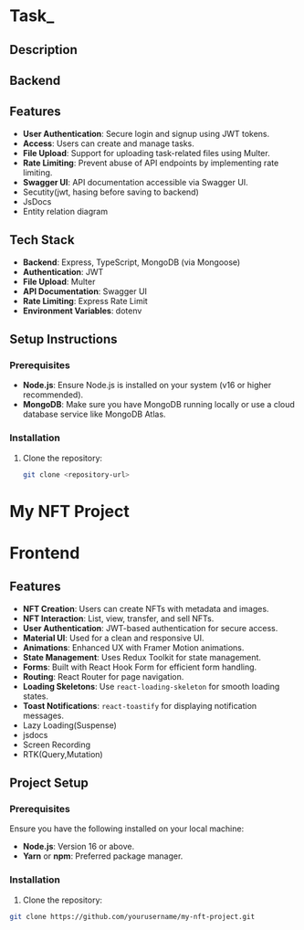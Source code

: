 # Task_

## Description

## Backend

## Features

- **User Authentication**: Secure login and signup using JWT tokens.
- **Access**: Users can create and manage tasks.
- **File Upload**: Support for uploading task-related files using Multer.
- **Rate Limiting**: Prevent abuse of API endpoints by implementing rate limiting.
- **Swagger UI**: API documentation accessible via Swagger UI.
- Secutity(jwt, hasing before saving to backend)
- JsDocs
- Entity relation diagram 
  
## Tech Stack

- **Backend**: Express, TypeScript, MongoDB (via Mongoose)
- **Authentication**: JWT
- **File Upload**: Multer
- **API Documentation**: Swagger UI
- **Rate Limiting**: Express Rate Limit
- **Environment Variables**: dotenv

## Setup Instructions

### Prerequisites

- **Node.js**: Ensure Node.js is installed on your system (v16 or higher recommended).
- **MongoDB**: Make sure you have MongoDB running locally or use a cloud database service like MongoDB Atlas.

### Installation

1. Clone the repository:
   ```bash
   git clone <repository-url>


# My NFT Project

# Frontend 

## Features

- **NFT Creation**: Users can create NFTs with metadata and images.
- **NFT Interaction**: List, view, transfer, and sell NFTs.
- **User Authentication**: JWT-based authentication for secure access.
- **Material UI**: Used for a clean and responsive UI.
- **Animations**: Enhanced UX with Framer Motion animations.
- **State Management**: Uses Redux Toolkit for state management.
- **Forms**: Built with React Hook Form for efficient form handling.
- **Routing**: React Router for page navigation.
- **Loading Skeletons**: Use `react-loading-skeleton` for smooth loading states.
- **Toast Notifications**: `react-toastify` for displaying notification messages.
- Lazy Loading(Suspense)
- jsdocs
- Screen Recording
- RTK(Query,Mutation)

## Project Setup

### Prerequisites

Ensure you have the following installed on your local machine:

- **Node.js**: Version 16 or above.
- **Yarn** or **npm**: Preferred package manager.

### Installation

1. Clone the repository:

```bash
git clone https://github.com/yourusername/my-nft-project.git

